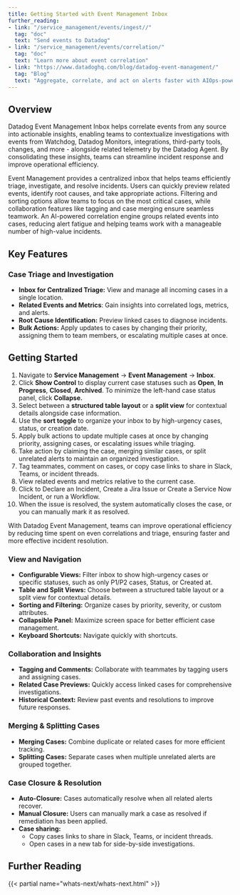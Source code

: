 ```yaml
---
title: Getting Started with Event Management Inbox
further_reading:
- link: "/service_management/events/ingest//"
  tag: "doc"
  text: "Send events to Datadog"
- link: "/service_management/events/correlation/"
  tag: "doc"
  text: "Learn more about event correlation"
- link: "https://www.datadoghq.com/blog/datadog-event-management/"
  tag: "Blog"
  text: "Aggregate, correlate, and act on alerts faster with AIOps-powered Event Management"
---
```


## Overview

Datadog Event Management Inbox helps correlate events from any source into actionable insights, enabling teams to contextualize investigations with events from Watchdog, Datadog Monitors, integrations, third-party tools, changes, and more - alongside related telemetry by the Datadog Agent. By consolidating these insights, teams can streamline incident response and improve operational efficiency.

Event Management provides a centralized inbox that helps teams efficiently triage, investigate, and resolve incidents. Users can quickly preview related events, identify root causes, and take appropriate actions. Filtering and sorting options allow teams to focus on the most critical cases, while collaboration features like tagging and case merging ensure seamless teamwork. An AI-powered correlation engine groups related events into cases, reducing alert fatigue and helping teams work with a manageable number of high-value incidents. 

## Key Features

### Case Triage and Investigation

- **Inbox for Centralized Triage:** View and manage all incoming cases in a single location.  
- **Related Events and Metrics**: Gain insights into correlated logs, metrics, and alerts.  
- **Root Cause Identification:** Preview linked cases to diagnose incidents.  
- **Bulk Actions:** Apply updates to cases by changing their priority, assigning them to team members, or escalating multiple cases at once. 

## Getting Started

1. Navigate to **Service Management** → **Event Management** → **Inbox**.  
2. Click **Show Control** to display current case statuses such as **Open**, **In Progress**, **Closed**, **Archived**. To minimize the left-hand case status panel, click **Collapse.**  
3. Select between a **structured table layout** or a **split view** for contextual details alongside case information.  
4. Use the **sort toggle** to organize your inbox to by high-urgency cases, status, or creation date.
5. Apply bulk actions to update multiple cases at once by changing priority, assigning cases, or escalating issues while triaging.   
6. Take action by claiming the case, merging similar cases, or split unrelated alerts to maintain an organized investigation.
7. Tag teammates, comment on cases, or copy case links to share in Slack, Teams, or incident threads.  
8. View related events and metrics relative to the current case.
9. Click to Declare an Incident, Create a Jira Issue or Create a Service Now Incident, or run a Workflow.
10. When the issue is resolved, the system automatically closes the case, or you can manually mark it as resolved.
  
With Datadog Event Management, teams can improve operational efficiency by reducing time spent on even correlations and triage, ensuring faster and more effective incident resolution.

### View and Navigation

- **Configurable Views:** Filter inbox to show high-urgency cases or specific statuses, such as only P1/P2 cases, Status, or Created at.  
- **Table and Split Views:** Choose between a structured table layout or a split view for contextual details.  
- **Sorting and Filtering:** Organize cases by priority, severity, or custom attributes.  
- **Collapsible Panel:** Maximize screen space for better efficient case management.  
- **Keyboard Shortcuts:** Navigate quickly with shortcuts.

### Collaboration and Insights

- **Tagging and Comments:** Collaborate with teammates by tagging users and assigning cases.  
- **Related Case Previews:** Quickly access linked cases for comprehensive investigations.  
- **Historical Context:** Review past events and resolutions to improve future responses.

### Merging & Splitting Cases

- **Merging Cases:** Combine duplicate or related cases for more efficient tracking.  
- **Splitting Cases:** Separate cases when multiple unrelated alerts are grouped together.

### Case Closure & Resolution

- **Auto-Closure:** Cases automatically resolve when all related alerts recover.  
- **Manual Closure:** Users can manually mark a case as resolved if remediation has been applied.  
- **Case sharing:**  
  - Copy cases links to share in Slack, Teams, or incident threads.  
  - Open cases in a new tab for side-by-side investigations.

## Further Reading

{{< partial name="whats-next/whats-next.html" >}}